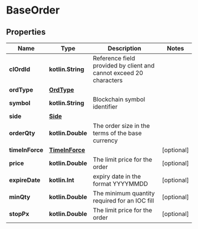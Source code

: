 
# BaseOrder

## Properties
Name | Type | Description | Notes
------------ | ------------- | ------------- | -------------
**clOrdId** | **kotlin.String** | Reference field provided by client and cannot exceed 20 characters | 
**ordType** | [**OrdType**](OrdType.md) |  | 
**symbol** | **kotlin.String** | Blockchain symbol identifier | 
**side** | [**Side**](Side.md) |  | 
**orderQty** | **kotlin.Double** | The order size in the terms of the base currency | 
**timeInForce** | [**TimeInForce**](TimeInForce.md) |  |  [optional]
**price** | **kotlin.Double** | The limit price for the order |  [optional]
**expireDate** | **kotlin.Int** | expiry date in the format YYYYMMDD |  [optional]
**minQty** | **kotlin.Double** | The minimum quantity required for an IOC fill |  [optional]
**stopPx** | **kotlin.Double** | The limit price for the order |  [optional]



